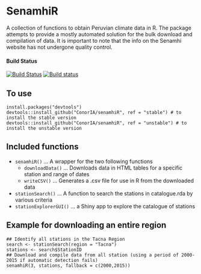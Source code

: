 SenamhiR
========
A collection of functions to obtain Peruvian climate data in R.
The package attempts to provide a mostly automated solution for the bulk download and compilation of data.
It is important to note that the info on the Senamhi website has not undergone quality control.

#### Build Status
[![Build Status](https://travis-ci.org/ConorIA/senamhiR.svg?branch=master)](https://travis-ci.org/ConorIA/senamhiR) [![Build status](https://ci.appveyor.com/api/projects/status/8731y41f53b8me78?svg=true)](https://ci.appveyor.com/project/ConorIA/senamhir)

To use
------
``` {r, eval = FALSE}
install.packages("devtools")
devtools::install_github("ConorIA/senamhiR", ref = "stable") # to install the stable version
devtools::install_github("ConorIA/senamhiR", ref = "unstable") # to install the unstable version
```

Included functions
------------------
* `senamhiR()` ... A wrapper for the two following functions
    * `downloadData()` ... Downloads data in HTML tables for a specific station and range of dates
    * `writeCSV()` ... Generates a .csv file for use in R from the downloaded data
* `stationSearch()` ... A function to search the stations in catalogue.rda by various criteria
* `stationExplorerGUI()` ... a Shiny app to explore the catalogue of stations

Example for downloading an entire region
------
``` {r, eval = FALSE}
## Identify all stations in the Tacna Region
search <- stationSearch(region = "Tacna")
stations <- search$StationID
## Download and compile data from all station (using a period of 2000-2015 if automatic detection fails)
senamhiR(3, stations, fallback = c(2000,2015))
```
